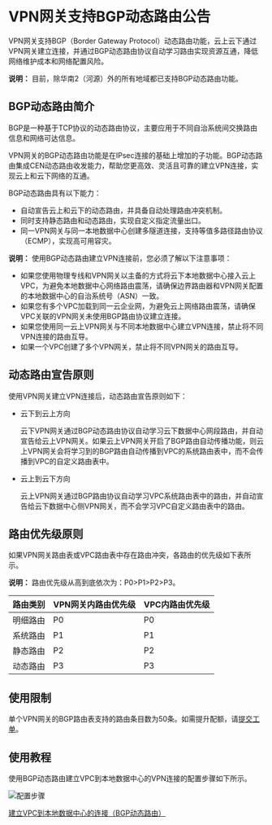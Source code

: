 # VPN网关支持BGP动态路由公告

VPN网关支持BGP（Border Gateway Protocol）动态路由功能，云上云下通过VPN网关建立连接，并通过BGP动态路由协议自动学习路由实现资源互通，降低网络维护成本和网络配置风险。

**说明：** 目前，除华南2（河源）外的所有地域都已支持BGP动态路由功能。

## BGP动态路由简介

BGP是一种基于TCP协议的动态路由协议，主要应用于不同自治系统间交换路由信息和网络可达信息。

VPN网关的BGP动态路由功能是在IPsec连接的基础上增加的子功能。BGP动态路由集成CEN动态路由收发能力，帮助您更高效、灵活且可靠的建立VPN连接，实现云上和云下网络的互通。

BGP动态路由具有以下能力：

-   自动宣告云上和云下的动态路由，并具备自动处理路由冲突机制。
-   同时支持静态路由和动态路由，实现自定义指定流量出口。
-   同一VPN网关与同一本地数据中心创建多隧道连接，支持等值多路径路由协议（ECMP），实现高可用容灾。

**说明：** 使用BGP动态路由建立VPN连接前，您必须了解以下注意事项：

-   如果您使用物理专线和VPN网关以主备的方式将云下本地数据中心接入云上VPC，为避免本地数据中心网络路由震荡，请确保边界路由器和VPN网关配置的本地数据中心的自治系统号（ASN）一致。
-   如果您有多个VPC加载到同一云企业网，为避免云上网络路由震荡，请确保VPC关联的VPN网关未使用BGP路由协议建立连接。
-   如果您使用同一云上VPN网关与不同本地数据中心建立VPN连接，禁止将不同VPN连接的路由互导。
-   如果一个VPC创建了多个VPN网关，禁止将不同VPN网关的路由互导。

## 动态路由宣告原则

使用VPN网关建立VPN连接后，动态路由宣告原则如下：

-   云下到云上方向

    云下VPN网关通过BGP动态路由协议自动学习云下数据中心网段路由，并自动宣告给云上VPN网关。如果云上VPN网关开启了BGP路由自动传播功能，则云上VPN网关会将学习到的BGP路由自动传播到VPC的系统路由表中，而不会传播到VPC的自定义路由表中。

-   云上到云下方向

    云上VPN网关通过BGP路由协议自动学习VPC系统路由表中的路由，并自动宣告给云下数据中心侧VPN网关，而不会学习VPC自定义路由表中的路由。


## 路由优先级原则

如果VPN网关路由表或VPC路由表中存在路由冲突，各路由的优先级如下表所示。

**说明：** 路由优先级从高到底依次为：P0\>P1\>P2\>P3。

|路由类别|VPN网关内路由优先级|VPC内路由优先级|
|----|-----------|---------|
|明细路由|P0|P0|
|系统路由|P1|P1|
|静态路由|P2|P2|
|动态路由|P3|P3|

## 使用限制

单个VPN网关的BGP路由表支持的路由条目数为50条。如需提升配额，请[提交工单](https://selfservice.console.aliyun.com/ticket/category/vpn/today)。

## 使用教程

使用BGP动态路由建立VPC到本地数据中心的VPN连接的配置步骤如下所示。

![配置步骤](https://static-aliyun-doc.oss-cn-hangzhou.aliyuncs.com/assets/img/zh-CN/3209858951/p113238.png)

[建立VPC到本地数据中心的连接（BGP动态路由）](/cn.zh-CN/IPsec-VPN入门/建立VPC到本地数据中心的连接（BGP动态路由）.md)

